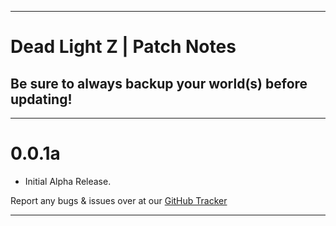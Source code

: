 ------------------------------------------------------------------------------------------------------------------------------------------------------------- 
# Dead Light Z | Patch Notes
## Be sure to always backup your world(s) before updating!
-------------------------------------------------------------------------------------------------------------------------------------------------------------
<h1>0.0.1a</h1> 
 
+ Initial Alpha Release.

Report any bugs & issues over at our [GitHub Tracker](https://github.com/AMPZNetwork/Dead-Light-Z/issues)

---------------------------------------------------------------------------------

